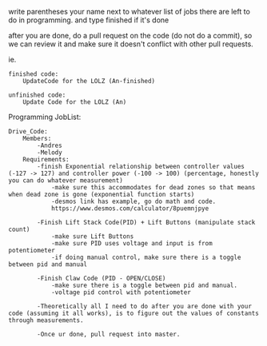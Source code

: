 write parentheses your name next to whatever list of jobs there are left to do in programming.
and type finished if it's done

after you are done, do a pull request on the code (do not do a commit), so we can review it and make sure it doesn't conflict with other pull requests.

ie.

    finished code: 
        UpdateCode for the LOLZ (An-finished)

    unfinished code:
        Update Code for the LOLZ (An)


Programming JobList:

    Drive_Code:
        Members:
            -Andres
            -Melody
        Requirements:
            -finish Exponential relationship between controller values (-127 -> 127) and controller power (-100 -> 100) (percentage, honestly you can do whatever measurement)
                -make sure this accommodates for dead zones so that means when dead zone is gone (exponential function starts)
                -desmos link has example, go do math and code. 
                https://www.desmos.com/calculator/8puemnjpye

            -Finish Lift Stack Code(PID) + Lift Buttons (manipulate stack count) 
                -make sure Lift Buttons 
                -make sure PID uses voltage and input is from potentiometer
                -if doing manual control, make sure there is a toggle between pid and manual

            -Finish Claw Code (PID - OPEN/CLOSE) 
                -make sure there is a toggle between pid and manual.
                -voltage pid control with potentiometer
            
            -Theoretically all I need to do after you are done with your code (assuming it all works), is to figure out the values of constants through measurements.

            -Once ur done, pull request into master. 

    